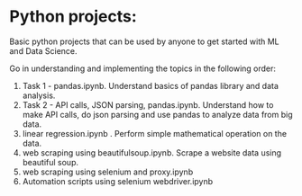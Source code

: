 # Python projects:

Basic python projects that can be used by anyone to get started with ML and Data Science.

Go in understanding and implementing the topics in the following order:

1. Task 1 - pandas.ipynb. Understand basics of pandas library and data analysis.
2. Task 2 - API calls, JSON parsing, pandas.ipynb. Understand how to make API calls, do json parsing and use pandas to analyze data from big data.
3. linear regression.ipynb . Perform simple mathematical operation on the data.
4. web scraping using beautifulsoup.ipynb. Scrape a website data using beautiful soup. 
5. web scraping using selenium and proxy.ipynb
6. Automation scripts using selenium webdriver.ipynb
